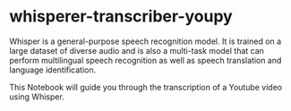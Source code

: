 # whisperer-transcriber-youpy

Whisper is a general-purpose speech recognition model. It is trained on a large dataset of diverse audio and is also a multi-task model that can perform multilingual speech recognition as well as speech translation and language identification.

This Notebook will guide you through the transcription of a Youtube video using Whisper. 
